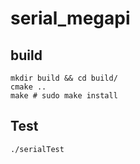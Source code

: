 # serial_megapi

## build 
```
mkdir build && cd build/
cmake ..
make # sudo make install
```

## Test
```
./serialTest
```